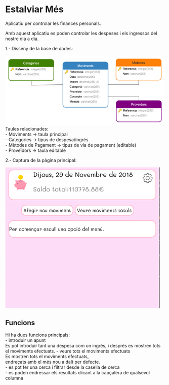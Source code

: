 # Estalviar Més #

Aplicatiu per controlar les finances personals.

Amb aquest aplicatiu es poden controlar les despeses i els ingressos del nostre dia a dia.

 1.- Disseny de la base de dades:

 ![Screenshot](images/BD.png)<br>
    Taules relacionades:<br>
        - Moviments -> taula principal<br>
        - Categories -> tipus de despesa/ingrés<br>
        - Mètodes de Pagament -> tipus de via de pagament (editable)<br>
        - Proveïdors -> taula editable

 2.- Captura de la pàgina principal:
 
![Screenshot](images/screenshot_1.png)

## Funcions ##

Hi ha dues funcions principals:<br>
        - introduir un apunt<br>
            Es pot introduir tant una despesa com un ingrès,
            i després es mostren tots el moviments efectuats.
        - veure tots el moviments efectuats<br>
            Es mostren tots el moviments efectuats,<br>
            endreçats amb el més nou a dalt per defecte.<br>
        - es pot fer una cerca i filtrar desde la casella de cerca<br>
        - es poden endressar els resultats clicant a la capçalera de qualsevol columna<br>

